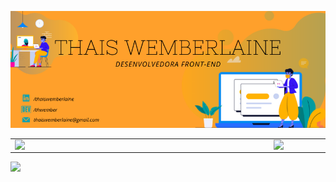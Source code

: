 
![capa github](https://github.com/ThWember/ThWember/blob/main/capa-github.png) 


<center>
  <table>
    <tr>
        <td><img width="400px" align="left" src="https://github-readme-stats.vercel.app/api/top-langs/?username=ThWember&layout=compact&theme=dark"/></td>
        <td><img width="495px" align="left" src="https://github-readme-stats.vercel.app/api?username=ThWember&hide=stars&count_private=true&show_icons=true?&theme=dark"/></td>
    </tr>   
  </table>
</center>  

![](https://komarev.com/ghpvc/?username=ThWember&color=blue&style=flat)
